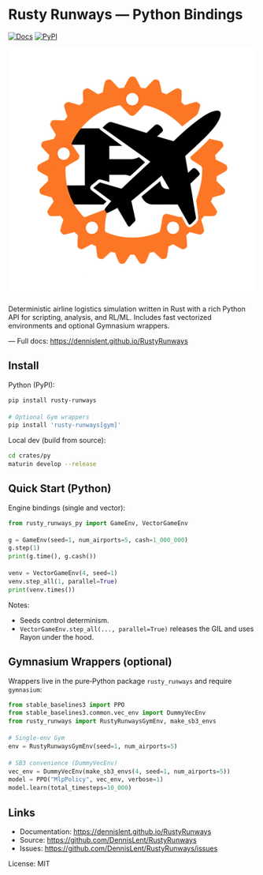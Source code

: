 <!-- PyPI long description lives here. Keep links absolute. -->

# Rusty Runways — Python Bindings

[![Docs](https://img.shields.io/badge/docs-latest-blue.svg)](https://dennislent.github.io/RustyRunways)
[![PyPI](https://img.shields.io/pypi/v/rusty-runways.svg)](https://pypi.org/project/rusty-runways/)

<p align="center">
  <img src="https://github.com/DennisLent/RustyRunways/raw/main/docs/assets/rusty_runways.png" alt="Rusty Runways" width="640" />
</p>

Deterministic airline logistics simulation written in Rust with a rich Python API for scripting, analysis, and RL/ML. Includes fast vectorized environments and optional Gymnasium wrappers.

— Full docs: https://dennislent.github.io/RustyRunways

## Install

Python (PyPI):

```bash
pip install rusty-runways

# Optional Gym wrappers
pip install 'rusty-runways[gym]'
```

Local dev (build from source):

```bash
cd crates/py
maturin develop --release
```

## Quick Start (Python)

Engine bindings (single and vector):

```python
from rusty_runways_py import GameEnv, VectorGameEnv

g = GameEnv(seed=1, num_airports=5, cash=1_000_000)
g.step(1)
print(g.time(), g.cash())

venv = VectorGameEnv(4, seed=1)
venv.step_all(1, parallel=True)
print(venv.times())
```

Notes:
- Seeds control determinism.
- `VectorGameEnv.step_all(..., parallel=True)` releases the GIL and uses Rayon under the hood.

## Gymnasium Wrappers (optional)

Wrappers live in the pure‑Python package `rusty_runways` and require `gymnasium`:

```python
from stable_baselines3 import PPO
from stable_baselines3.common.vec_env import DummyVecEnv
from rusty_runways import RustyRunwaysGymEnv, make_sb3_envs

# Single‑env Gym
env = RustyRunwaysGymEnv(seed=1, num_airports=5)

# SB3 convenience (DummyVecEnv)
vec_env = DummyVecEnv(make_sb3_envs(4, seed=1, num_airports=5))
model = PPO("MlpPolicy", vec_env, verbose=1)
model.learn(total_timesteps=10_000)
```

## Links

- Documentation: https://dennislent.github.io/RustyRunways
- Source: https://github.com/DennisLent/RustyRunways
- Issues: https://github.com/DennisLent/RustyRunways/issues

License: MIT
